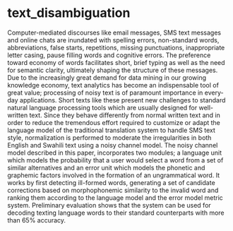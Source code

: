 text_disambiguation
===================

Computer-mediated discourses like email messages, SMS text messages and online chats are inundated with spelling errors, non-standard words, abbreviations, false starts, repetitions, missing punctuations, inappropriate letter casing, pause filling words and cognitive errors. The preference toward economy of words facilitates short, brief typing as well as the need for semantic clarity, ultimately shaping the structure of these messages. Due to the increasingly great demand for data mining in our growing knowledge economy, text analytics has become an indispensable tool of great value; processing of noisy text is of paramount importance in every-day applications. Short texts like these present new challenges to standard natural language processing tools which are usually designed for well-written text. Since they behave differently from normal written text and in order to reduce the tremendous effort required to customize or adapt the language model of the traditional translation system to handle SMS text style, normalization is performed to moderate the irregularities in both English and Swahili text using a noisy channel model. The noisy channel model described in this paper, incorporates two modules; a language unit which models the probability that a user would select a word from a set of similar alternatives and an error unit which models the phonetic and graphemic factors involved in the formation of an ungrammatical word. It works by first detecting ill-formed words, generating a set of candidate corrections based on morphophonemic similarity to the invalid word and ranking them according to the language model and the error model metric system. Preliminary evaluation shows that the system can be used for decoding texting language words to their standard counterparts with more than 65% accuracy.
